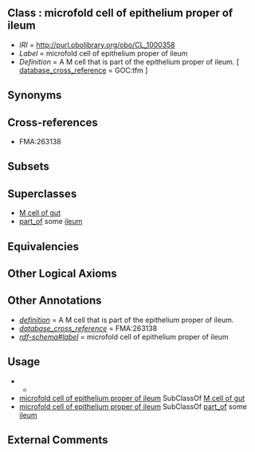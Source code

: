 
## Class : microfold cell of epithelium proper of ileum

 * *IRI* = http://purl.obolibrary.org/obo/CL_1000358
 * *Label* = microfold cell of epithelium proper of ileum
 * *Definition* = A M cell that is part of the epithelium proper of ileum. [ [database_cross_reference](../../ef/oboInOwl#hasDbXref.md) = GOC:tfm ]

## Synonyms


## Cross-references

 * FMA:263138

## Subsets


## Superclasses

 * [M cell of gut](../../CL/82/CL_0000682.md)
 * [part_of](../../BFO/50/BFO_0000050.md) some [ileum](../../UBERON/16/UBERON_0002116.md)

## Equivalencies


## Other Logical Axioms


## Other Annotations

 * *[definition](../../IAO/15/IAO_0000115.md)* = A M cell that is part of the epithelium proper of ileum.
 * *[database_cross_reference](../../ef/oboInOwl#hasDbXref.md)* = FMA:263138
 * *[rdf-schema#label](../../el/rdf-schema#label.md)* = microfold cell of epithelium proper of ileum

## Usage

 * -
 * [microfold cell of epithelium proper of ileum](../../CL/58/CL_1000358.md) SubClassOf [M cell of gut](../../CL/82/CL_0000682.md)
 * [microfold cell of epithelium proper of ileum](../../CL/58/CL_1000358.md) SubClassOf [part_of](../../BFO/50/BFO_0000050.md) some [ileum](../../UBERON/16/UBERON_0002116.md)

## External Comments

